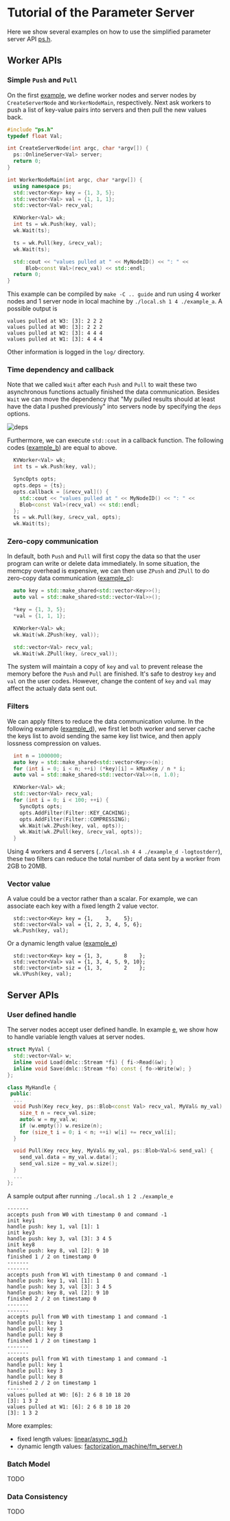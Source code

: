 # Tutorial of the Parameter Server

Here we show several examples on how to use the simplified parameter server API [ps.h](../src/ps.h).

## Worker APIs

### Simple `Push` and `Pull`
On the first [example](example_a.cc), we define worker nodes and server nodes by
`CreateServerNode` and `WorkerNodeMain`, respectively. Next ask workers to
push a list of key-value pairs into servers and then pull the new values back.

```c++
#include "ps.h"
typedef float Val;

int CreateServerNode(int argc, char *argv[]) {
  ps::OnlineServer<Val> server;
  return 0;
}

int WorkerNodeMain(int argc, char *argv[]) {
  using namespace ps;
  std::vector<Key> key = {1, 3, 5};
  std::vector<Val> val = {1, 1, 1};
  std::vector<Val> recv_val;

  KVWorker<Val> wk;
  int ts = wk.Push(key, val);
  wk.Wait(ts);

  ts = wk.Pull(key, &recv_val);
  wk.Wait(ts);

  std::cout << "values pulled at " << MyNodeID() << ": " <<
      Blob<const Val>(recv_val) << std::endl;
  return 0;
}
```

This example can be compiled by `make -C .. guide` and run using 4 worker nodes
and 1 server node in local machine by `./local.sh 1 4 ./example_a`. A possible
output is
```
values pulled at W3: [3]: 2 2 2
values pulled at W0: [3]: 2 2 2
values pulled at W2: [3]: 4 4 4
values pulled at W1: [3]: 4 4 4
```
Other information is logged in the `log/` directory.


### Time dependency and callback

Note that we called `Wait` after each `Push` and `Pull` to wait these two
asynchronous functions actually finished the data communication. Besides
`Wait` we can move the dependency that "My pulled results should at least have
the data I pushed previously" into servers node by specifying the `deps`
options.

![deps](deps.png)

Furthermore, we can execute `std::cout` in a callback function. The following
codes ([example_b](example_b.cc)) are equal to above.


```c++
  KVWorker<Val> wk;
  int ts = wk.Push(key, val);

  SyncOpts opts;
  opts.deps = {ts};
  opts.callback = [&recv_val]() {
    std::cout << "values pulled at " << MyNodeID() << ": " <<
    Blob<const Val>(recv_val) << std::endl;
  };
  ts = wk.Pull(key, &recv_val, opts);
  wk.Wait(ts);
```

### Zero-copy communication

In default, both `Push` and `Pull` will first copy the data so that the user
program can write or delete data immediately. In some situation, the memcpy
overhead is expensive, we can then use `ZPush` and `ZPull` to do zero-copy data
communication ([example_c](example_c.cc)):

```c++
  auto key = std::make_shared<std::vector<Key>>();
  auto val = std::make_shared<std::vector<Val>>();

  *key = {1, 3, 5};
  *val = {1, 1, 1};

  KVWorker<Val> wk;
  wk.Wait(wk.ZPush(key, val));

  std::vector<Val> recv_val;
  wk.Wait(wk.ZPull(key, &recv_val));
```

The system will maintain a copy of `key` and `val` to prevent release the memory
before the `Push` and `Pull` are finished. It's safe to destroy `key` and `val`
on the user codes. However, change the content of `key` and `val` may affect the
actualy data sent out.

### Filters

We can apply filters to reduce the data communication volume. In the following
example ([example_d](example_d.cc)), we first let both worker and server cache
the keys list to avoid sending the same key list twice, and then apply lossness
compression on values.

```c++
  int n = 1000000;
  auto key = std::make_shared<std::vector<Key>>(n);
  for (int i = 0; i < n; ++i) (*key)[i] = kMaxKey / n * i;
  auto val = std::make_shared<std::vector<Val>>(n, 1.0);

  KVWorker<Val> wk;
  std::vector<Val> recv_val;
  for (int i = 0; i < 100; ++i) {
    SyncOpts opts;
    opts.AddFilter(Filter::KEY_CACHING);
    opts.AddFilter(Filter::COMPRESSING);
    wk.Wait(wk.ZPush(key, val, opts));
    wk.Wait(wk.ZPull(key, &recv_val, opts));
  }

```

Using 4 workers and 4 servers (`./local.sh 4 4 ./example_d -logtostderr`), these
two filters can reduce the total number of data sent by a worker from 2GB to
20MB.

### Vector value

A value could be a vector rather than a scalar. For example, we can associate
each key with a fixed length 2 value vector.

```
  std::vector<Key> key = {1,    3,    5};
  std::vector<Val> val = {1, 2, 3, 4, 5, 6};
  wk.Push(key, val);
```
Or a dynamic length value ([example_e](example_e))
```
  std::vector<Key> key = {1, 3,       8    };
  std::vector<Val> val = {1, 3, 4, 5, 9, 10};
  std::vector<int> siz = {1, 3,       2    };
  wk.VPush(key, val);
```

## Server APIs

### User defined handle

The server nodes accept user defined handle. In example [e](example_e.cc), we
show how to handle variable length values at server nodes.


```c++
struct MyVal {
  std::vector<Val> w;
  inline void Load(dmlc::Stream *fi) { fi->Read(&w); }
  inline void Save(dmlc::Stream *fo) const { fo->Write(w); }
};

class MyHandle {
 public:
  ...
  void Push(Key recv_key, ps::Blob<const Val> recv_val, MyVal& my_val) {
    size_t n = recv_val.size;
    auto& w = my_val.w;
    if (w.empty()) w.resize(n);
    for (size_t i = 0; i < n; ++i) w[i] += recv_val[i];
  }

  void Pull(Key recv_key, MyVal& my_val, ps::Blob<Val>& send_val) {
    send_val.data = my_val.w.data();
    send_val.size = my_val.w.size();
  }
  ...
};

```

A sample output after running `./local.sh 1 2 ./example_e`

```
-------
accepts push from W0 with timestamp 0 and command -1
init key1
handle push: key 1, val [1]: 1
init key3
handle push: key 3, val [3]: 3 4 5
init key8
handle push: key 8, val [2]: 9 10
finished 1 / 2 on timestamp 0
-------
-------
accepts push from W1 with timestamp 0 and command -1
handle push: key 1, val [1]: 1
handle push: key 3, val [3]: 3 4 5
handle push: key 8, val [2]: 9 10
finished 2 / 2 on timestamp 0
-------
-------
accepts pull from W0 with timestamp 1 and command -1
handle pull: key 1
handle pull: key 3
handle pull: key 8
finished 1 / 2 on timestamp 1
-------
-------
accepts pull from W1 with timestamp 1 and command -1
handle pull: key 1
handle pull: key 3
handle pull: key 8
finished 2 / 2 on timestamp 1
-------
values pulled at W0: [6]: 2 6 8 10 18 20
[3]: 1 3 2
values pulled at W1: [6]: 2 6 8 10 18 20
[3]: 1 3 2
```

More examples:
 - fixed length values: [linear/async_sgd.h](https://github.com/dmlc/wormhole/blob/master/learn/linear/async_sgd.h)
 - dynamic length values: [factorization_machine/fm_server.h](https://github.com/dmlc/wormhole/blob/master/learn/factorization_machine/fm_server.h)

### Batch Model

TODO

### Data Consistency

TODO
